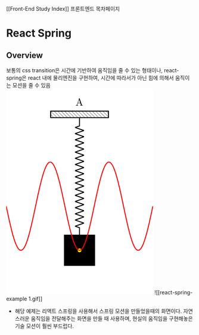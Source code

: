 [[Front-End Study Index]]
프론트엔드 목차페이지

# React Spring

## Overview
보통의 css transition은 시간에 기반하여 움직임을 줄 수 있는 형태이나,
react-spring은 react 내에 물리엔진을 구현하여, 시간에 따라서가 아닌 힘에 의해서 움직이는 모션을 줄 수 있음
<img src="/assets/react-spring-example 1.gif" />
![[react-spring-example 1.gif]]
- 해당 예제는 리액트 스프링을 사용해서 스프링 모션을 만들었을때의 화면이다.
자연스러운 움직임을 전달해주는 화면을 만들 때 사용하며, 현실의 움직임을 구현해놓은 기술 모션이 훨씬 부드럽다.
